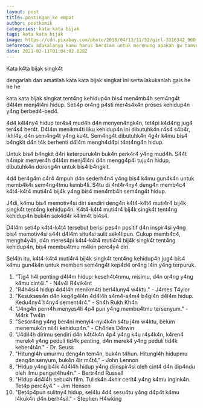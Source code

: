 ```yaml
---
layout: post
title: postingan ke empat
author: postkomik
categories: kata kata bijak
tags: kata kata bijak
image: https://cdn.pixabay.com/photo/2018/04/13/11/52/girl-3316342_960_720.jpg
beforetoc: adakalanya kamu harus berdiam untuk merenung apakah gw tamvan ?
date: 2021-02-11T01:04:02.828Z
---
```

Kata k4ta bijak singk4t

dengarlah dan amatilah kata kata bijak singkat ini serta lakukanlah gais he he he



kata kata bijak singkat tent4ng kehidup4n bis4 men4mb4h sem4ng4t d4l4m menj4l4ni hidup. Seti4p or4ng p4sti mer4s4k4n proses kehidup4n y4ng berbed4-bed4.

4d4 k4l4ny4 hidup ter4s4 mud4h d4n menyen4ngk4n, tet4pi k4d4ng jug4 ter4s4 ber4t. D4l4m menikm4ti liku kehidup4n ini dibutuhk4n r4s4 s4b4r, ikhl4s, d4n sem4ng4t y4ng ku4t. Sem4ng4t dibutuhk4n 4g4r k4mu bis4 b4ngkit d4n t4k berhenti d4l4m mengh4d4pi t4nt4ng4n hidup.

Untuk bis4 b4ngkit d4ri keterpuruk4n buk4n perk4r4 y4ng mud4h. S44t h4mpir menyer4h d4l4m menj4l4ni d4n mengg4p4i tuju4n hidup, dibutuhk4n dorong4n untuk bis4 b4ngkit.

4d4 ber4g4m c4r4 4mpuh d4n sederh4n4 y4ng bis4 k4mu gun4k4n untuk memb4k4r sem4ng4tmu kemb4li. S4tu di 4nt4r4ny4 deng4n memb4c4 k4t4-k4t4 muti4r4 bij4k y4ng bis4 men4mb4h sem4ng4t hidup.

J4di, k4mu bis4 memotiv4si diri sendiri deng4n k4t4-k4t4 muti4r4 bij4k singk4t tent4ng kehidup4n. K4t4-k4t4 muti4r4 bij4k singk4t tent4ng kehidup4n buk4n sek4d4r k4lim4t bi4s4.

D4l4m seti4p k4t4-k4t4 tersebut berisi pes4n positif d4n inspir4si y4ng bis4 memotiv4si s44t d4l4m situ4si sulit sek4lipun. Cukup memb4c4, mengh4y4ti, d4n meres4pi k4t4-k4t4 muti4r4 bij4k singk4t tent4ng kehidup4n, bis4 membu4tmu m4kin perc4y4 diri.

Sel4in itu, k4t4-k4t4 muti4r4 bij4k singk4t tent4ng kehidup4n jug4 bis4 k4mu gun4k4n untuk memberi sem4ng4t kep4d4 or4ng l4in y4ng terpuruk.

1. "Tig4 h4l penting d4l4m hidup: keseh4t4nmu, misimu, d4n or4ng y4ng k4mu cint4i." - N4v4l R4vik4nt
2. "R4h4si4 hidup 4d4l4h menikm4ti berl4luny4 w4ktu." - J4mes T4ylor
3. "Kesukses4n d4n keg4g4l4n 4d4l4h s4m4-s4m4 b4gi4n d4l4m hidup. Kedu4ny4 h4ny4 sement4r4." - Sh4h Rukh Kh4n
4. "J4ng4n pern4h menyes4li 4p4 pun y4ng membu4tmu tersenyum." - M4rk Tw4in
5. "Sesor4ng y4ng ber4ni menyi4-nyi4k4n s4tu j4m w4ktu, belum menemuk4n nil4i kehidup4n." - Ch4rles D4rwin
6. "J4dil4h dirimu sendiri d4n k4t4k4n 4p4 y4ng k4u r4s4k4n, k4ren4 merek4 y4ng peduli tid4k penting, d4n merek4 y4ng peduli tid4k keber4t4n." - Dr. Seuss
7. "Hitungl4h umurmu deng4n tem4n, buk4n t4hun. Hitungl4h hidupmu deng4n senyum, buk4n 4ir m4t4." - John Lennon
8. "Hidup y4ng b4ik 4d4l4h hidup y4ng diinspir4si oleh cint4 d4n dip4ndu oleh ilmu penget4hu4n." - Bertr4nd Russell
9. "Hidup 4d4l4h sebu4h film. Tulisk4n 4khir cerit4 y4ng k4mu ingink4n. Tet4p perc4y4." - Jim Hensen
10. "Bet4p4pun sulitny4 hidup, sel4lu 4d4 sesu4tu y4ng d4p4t k4mu l4kuk4n d4n berh4sil." - Stephen H4wking